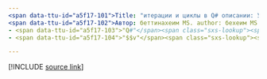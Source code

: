 ```yaml
---
<span data-ttu-id="a5f17-101">Title: "итерации и циклы в Q# описании: Узнайте об использовании циклов" for "в Q# языке программирования.</span><span class="sxs-lookup"><span data-stu-id="a5f17-101">title: "Iterations and loops in Q#" description: Learn about using 'for' loops in the Q# programming language.</span></span>
<span data-ttu-id="a5f17-102">Автор: беттинахеим MS. author: бехеим MS. Дата: 10/07/2020 MS. Topic: статья UID: Microsoft. тактов. кшарп. iterations No-Loc:</span><span class="sxs-lookup"><span data-stu-id="a5f17-102">author: bettinaheim ms.author: beheim ms.date: 10/07/2020 ms.topic: article uid: microsoft.quantum.qsharp.iterations no-loc:</span></span>
- <span data-ttu-id="a5f17-103">"Q#"</span><span class="sxs-lookup"><span data-stu-id="a5f17-103">"Q#"</span></span>
- <span data-ttu-id="a5f17-104">"$$v"</span><span class="sxs-lookup"><span data-stu-id="a5f17-104">"$$v"</span></span>

---
```


<!---
# Iterations and loops in Q#
-->

[!INCLUDE [source link](~/includes/qsharp-language/Specifications/Language/2_Statements/iterations.md)]

